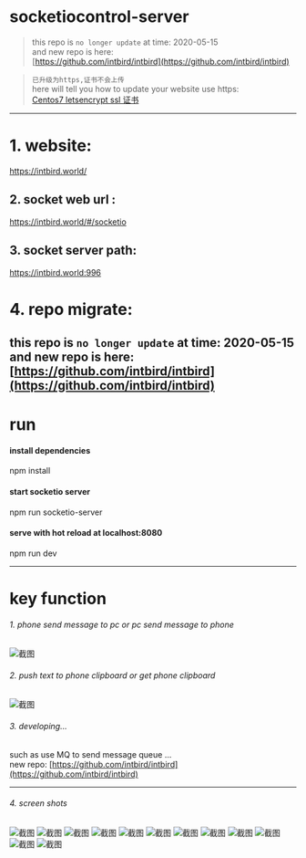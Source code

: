 # socketiocontrol-server

> this repo is `no longer update` at time: 2020-05-15  
> and new repo is here:  
> [https://github.com/intbird/intbird](https://github.com/intbird/intbird)

>
>`已升级为https,证书不会上传`  
>here will tell you how to update your website use https:  
[Centos7 letsencrypt ssl 证书](https://blog.csdn.net/intbird/article/details/105159462)

------

# 1. website:
 https://intbird.world/

## 2. socket web url :
   https://intbird.world/#/socketio

## 3. socket server path:
   https://intbird.world:996

# 4. repo migrate:
this repo is `no longer update` at time: 2020-05-15  
and new repo is here:  
[https://github.com/intbird/intbird](https://github.com/intbird/intbird)
------
# run
#### install dependencies
npm install

#### start socketio server
npm run socketio-server

#### serve with hot reload at localhost:8080
npm run dev

------

# key function
###### 1. phone send message to pc or pc send message to phone
![截图](gituser/phone-send-meeage-to-pc.png)

###### 2. push text to phone clipboard or get phone clipboard
![截图](gituser/push-to-phone-clipbord.png)


###### 3. developing...
such as use MQ to send message queue ...   
new repo: 
[https://github.com/intbird/intbird](https://github.com/intbird/intbird)

--------

###### 4. screen shots
![截图](gituser/run-local-server.png)
![截图](gituser/run-local-client.png)
![截图](gituser/if-this-error-restart-mongo.png)
![截图](gituser/restart-mongo.png)
![截图](gituser/send-message-to-all-opened-web.png)
![截图](gituser/messages-panel.png)
![截图](gituser/phone-connected-1.png)
![截图](gituser/phone-connected-2.png)
![截图](gituser/pc-send-meesage-to-phone.png)
![截图](gituser/phone-send-meeage-to-pc.png)
![截图](gituser/push-to-phone-clipbord.png)
![截图](gituser/get-phone-screen-image.png)

